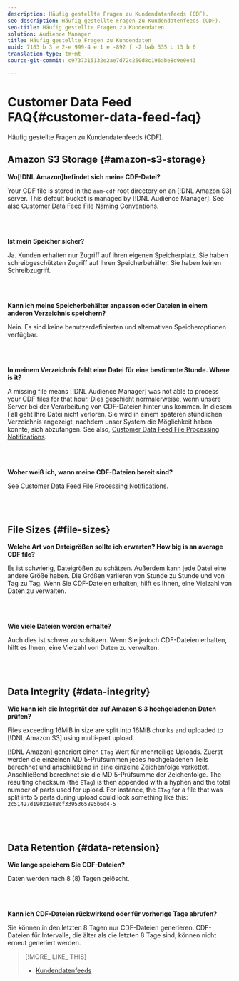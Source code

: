 ```yaml
---
description: Häufig gestellte Fragen zu Kundendatenfeeds (CDF).
seo-description: Häufig gestellte Fragen zu Kundendatenfeeds (CDF).
seo-title: Häufig gestellte Fragen zu Kundendaten
solution: Audience Manager
title: Häufig gestellte Fragen zu Kundendaten
uuid: 7183 b 3 e 2-e 999-4 e 1 e -892 f -2 bab 335 c 13 b 6
translation-type: tm+mt
source-git-commit: c9737315132e2ae7d72c250d8c196abe8d9e0e43

---
```



# Customer Data Feed FAQ{#customer-data-feed-faq}

Häufig gestellte Fragen zu Kundendatenfeeds (CDF).

## Amazon S3 Storage {#amazon-s3-storage}

**Wo[!DNL Amazon]befindet sich meine CDF-Datei?**

Your CDF file is stored in the `aam-cdf` root directory on an [!DNL Amazon S3] server. This default bucket is managed by [!DNL Audience Manager]. See also [Customer Data Feed File Naming Conventions](../features/cdf-files.md#cdf-naming-conventions).

<br> 

**Ist mein Speicher sicher?**

Ja. Kunden erhalten nur Zugriff auf ihren eigenen Speicherplatz. Sie haben schreibgeschützten Zugriff auf Ihren Speicherbehälter. Sie haben keinen Schreibzugriff.

<br> 

**Kann ich meine Speicherbehälter anpassen oder Dateien in einem anderen Verzeichnis speichern?**

Nein. Es sind keine benutzerdefinierten und alternativen Speicheroptionen verfügbar.

<br> 

**In meinem Verzeichnis fehlt eine Datei für eine bestimmte Stunde. Where is it?**

A missing file means [!DNL Audience Manager] was not able to process your CDF files for that hour. Dies geschieht normalerweise, wenn unsere Server bei der Verarbeitung von CDF-Dateien hinter uns kommen. In diesem Fall geht Ihre Datei nicht verloren. Sie wird in einem späteren stündlichen Verzeichnis angezeigt, nachdem unser System die Möglichkeit haben konnte, sich abzufangen. See also, [Customer Data Feed File Processing Notifications](../features/cdf-files.md#cdf-file-processing-notifications).

<br> 

**Woher weiß ich, wann meine CDF-Dateien bereit sind?**

See [Customer Data Feed File Processing Notifications](../features/cdf-files.md#cdf-file-processing-notifications).

<br> 

## File Sizes {#file-sizes}

**Welche Art von Dateigrößen sollte ich erwarten? How big is an average CDF file?**

Es ist schwierig, Dateigrößen zu schätzen. Außerdem kann jede Datei eine andere Größe haben. Die Größen variieren von Stunde zu Stunde und von Tag zu Tag. Wenn Sie CDF-Dateien erhalten, hilft es Ihnen, eine Vielzahl von Daten zu verwalten.

<br> 

**Wie viele Dateien werden erhalte?**

Auch dies ist schwer zu schätzen. Wenn Sie jedoch CDF-Dateien erhalten, hilft es Ihnen, eine Vielzahl von Daten zu verwalten.

<br> 

## Data Integrity {#data-integrity}

**Wie kann ich die Integrität der auf Amazon S 3 hochgeladenen Daten prüfen?**

Files exceeding 16MiB in size are split into 16MiB chunks and uploaded to [!DNL Amazon S3] using multi-part upload.

[!DNL Amazon] generiert einen `ETag` Wert für mehrteilige Uploads. Zuerst werden die einzelnen MD 5-Prüfsummen jedes hochgeladenen Teils berechnet und anschließend in eine einzelne Zeichenfolge verkettet. Anschließend berechnet sie die MD 5-Prüfsumme der Zeichenfolge. The resulting checksum (the `ETag`) is then appended with a hyphen and the total number of parts used for upload. For instance, the `ETag` for a file that was split into 5 parts during upload could look something like this: `2c51427d19021e88cf3395365895b6d4-5`

<br> 

## Data Retention {#data-retension}

**Wie lange speichern Sie CDF-Dateien?**

Daten werden nach 8 (8) Tagen gelöscht.

<br> 

**Kann ich CDF-Dateien rückwirkend oder für vorherige Tage abrufen?**

Sie können in den letzten 8 Tagen nur CDF-Dateien generieren. CDF-Dateien für Intervalle, die älter als die letzten 8 Tage sind, können nicht erneut generiert werden.

>[!MORE_ LIKE_ THIS]
>
>* [Kundendatenfeeds](../features/cdf-files.md)

